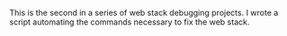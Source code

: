 This is the second in a series of web stack debugging projects.
I wrote a script automating the commands necessary to fix the web stack. 
